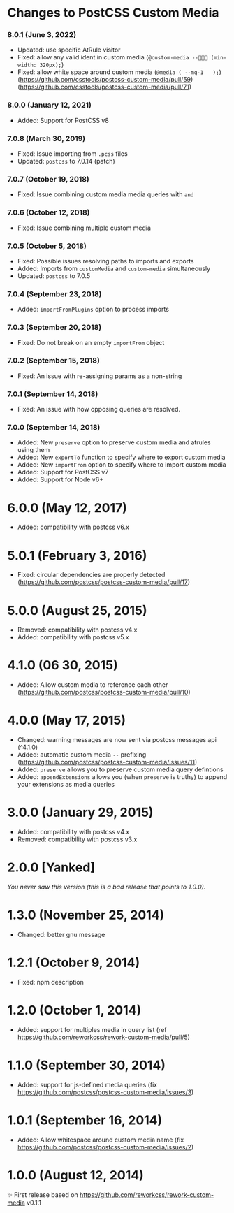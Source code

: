 # Changes to PostCSS Custom Media

### 8.0.1 (June 3, 2022)

- Updated: use specific AtRule visitor
- Fixed: allow any valid ident in custom media (`@custom-media --🧑🏾‍🎤 (min-width: 320px);`)
- Fixed: allow white space around custom media (`@media ( --mq-1   );`) (https://github.com/csstools/postcss-custom-media/pull/59) (https://github.com/csstools/postcss-custom-media/pull/71)

### 8.0.0 (January 12, 2021)

- Added: Support for PostCSS v8

### 7.0.8 (March 30, 2019)

- Fixed: Issue importing from `.pcss` files
- Updated: `postcss` to 7.0.14 (patch)

### 7.0.7 (October 19, 2018)

- Fixed: Issue combining custom media media queries with `and`

### 7.0.6 (October 12, 2018)

- Fixed: Issue combining multiple custom media

### 7.0.5 (October 5, 2018)

- Fixed: Possible issues resolving paths to imports and exports
- Added: Imports from `customMedia` and `custom-media` simultaneously
- Updated: `postcss` to 7.0.5

### 7.0.4 (September 23, 2018)

- Added: `importFromPlugins` option to process imports

### 7.0.3 (September 20, 2018)

- Fixed: Do not break on an empty `importFrom` object

### 7.0.2 (September 15, 2018)

- Fixed: An issue with re-assigning params as a non-string

### 7.0.1 (September 14, 2018)

- Fixed: An issue with how opposing queries are resolved.

### 7.0.0 (September 14, 2018)

- Added: New `preserve` option to preserve custom media and atrules using them
- Added: New `exportTo` function to specify where to export custom media
- Added: New `importFrom` option to specify where to import custom media
- Added: Support for PostCSS v7
- Added: Support for Node v6+

# 6.0.0 (May 12, 2017)

- Added: compatibility with postcss v6.x

# 5.0.1 (February 3, 2016)

- Fixed: circular dependencies are properly detected
(https://github.com/postcss/postcss-custom-media/pull/17)

# 5.0.0 (August 25, 2015)

- Removed: compatibility with postcss v4.x
- Added: compatibility with postcss v5.x

# 4.1.0 (06 30, 2015)

- Added: Allow custom media to reference each other
(https://github.com/postcss/postcss-custom-media/pull/10)

# 4.0.0 (May 17, 2015)

- Changed: warning messages are now sent via postcss messages api (^4.1.0)
- Added: automatic custom media `--` prefixing
(https://github.com/postcss/postcss-custom-media/issues/11)
- Added: `preserve` allows you to preserve custom media query defintions
- Added: `appendExtensions` allows you (when `preserve` is truthy) to append your extensions as media queries

# 3.0.0 (January 29, 2015)

- Added: compatibility with postcss v4.x
- Removed: compatibility with postcss v3.x

# 2.0.0 [Yanked]

_You never saw this version (this is a bad release that points to 1.0.0)._

# 1.3.0 (November 25, 2014)

- Changed: better gnu message

# 1.2.1 (October 9, 2014)

- Fixed: npm description

# 1.2.0 (October 1, 2014)

- Added: support for multiples media in query list (ref https://github.com/reworkcss/rework-custom-media/pull/5)

# 1.1.0 (September 30, 2014)

- Added: support for js-defined media queries (fix https://github.com/postcss/postcss-custom-media/issues/3)

# 1.0.1 (September 16, 2014)

- Added: Allow whitespace around custom media name (fix https://github.com/postcss/postcss-custom-media/issues/2)

# 1.0.0 (August 12, 2014)

✨ First release based on https://github.com/reworkcss/rework-custom-media v0.1.1
